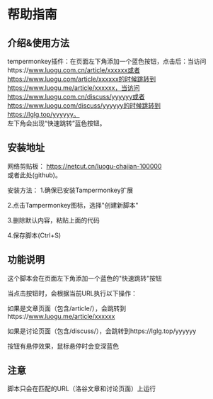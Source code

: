 # 帮助指南
## 介绍&使用方法
tempermonkey插件：在页面左下角添加一个蓝色按钮，点击后：当访问https://www.luogu.com.cn/article/xxxxxx或者https://www.luogu.com/article/xxxxxx的时候跳转到https://www.luogu.me/article/xxxxxx，当访问https://www.luogu.com.cn/discuss/yyyyyy或者https://www.luogu.com/discuss/yyyyyy的时候跳转到https://lglg.top/yyyyyy。  
左下角会出现“快速跳转”蓝色按钮。
## 安装地址
网络剪贴板： https://netcut.cn/luogu-chajian-100000  
或者此处(github)。

安装方法：
1.确保已安装Tampermonkey扩展

2.点击Tampermonkey图标，选择"创建新脚本"

3.删除默认内容，粘贴上面的代码

4.保存脚本(Ctrl+S)
## 功能说明
这个脚本会在页面左下角添加一个蓝色的"快速跳转"按钮

当点击按钮时，会根据当前URL执行以下操作：

如果是文章页面（包含/article/），会跳转到https://www.luogu.me/article/xxxxxx

如果是讨论页面（包含/discuss/），会跳转到https://lglg.top/yyyyyy

按钮有悬停效果，鼠标悬停时会变深蓝色
## 注意
脚本只会在匹配的URL（洛谷文章和讨论页面）上运行
